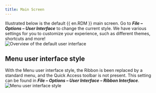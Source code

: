 ```yaml
---
title: Main Screen
---
```

Illustrated below is the default {{ en.RDM }} main screen. Go to ***File – Options – User Interface*** to change the current style. We have various settings for you to customize your experience, such as different themes, shortcuts and more!  
![Overview of the default user interface](https://webdevolutions.azureedge.net/docs/en/rdm/windows/clip11231.png) 

## Menu user interface style 

With the Menu user interface style, the Ribbon is been replaced by a standard menu, and the Quick Access toolbar is not present. This setting can be found in ***File – Options – User Interface – Ribbon Interface***.  
![Menu user interface style](https://webdevolutions.azureedge.net/docs/en/rdm/windows/clip11404.png) 
